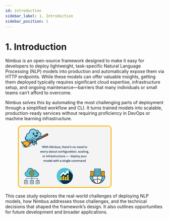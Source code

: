 ```yaml
---
id: introduction
sidebar_label: 1. Introduction
sidebar_position: 1
---
```


# 1. Introduction

Nimbus is an open-source framework designed to make it easy for developers to deploy lightweight, task-specific Natural Language Processing (NLP) models into production and automatically expose them via HTTP endpoints. While these models can offer valuable insights, getting them deployed typically requires significant cloud expertise, infrastructure setup, and ongoing maintenance—barriers that many individuals or small teams can’t afford to overcome.

Nimbus solves this by automating the most challenging parts of deployment through a simplified workflow and CLI. It turns trained models into scalable, production-ready services without requiring proficiency in DevOps or machine learning infrastructure.

<figure>
  <img src="/img/intro.png" className="intro image" alt="Intro image" width="70%"/>
</figure>

This case study explores the real-world challenges of deploying NLP models, how Nimbus addresses those challenges, and the technical decisions that shaped the framework’s design. It also outlines opportunities for future development and broader applications.
